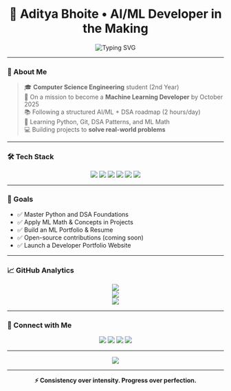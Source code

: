 <h1 align="center">🖤 Aditya Bhoite • AI/ML Developer in the Making</h1>

<p align="center">
  <img src="https://readme-typing-svg.demolab.com?font=Fira+Code&weight=500&pause=1000&color=00FFD5&center=true&vCenter=true&width=1000&lines=CS+Engineering+Student+%F0%9F%93%9A;Future+ML+Engineer+%F0%9F%92%BB;Learning+Every+Single+Day+%F0%9F%93%9A;2+Hours+a+Day+Consistency+%E2%9A%94%EF%B8%8F;Projects%2C+DSA%2C+AI+%2B+Math+%3D+Goals+%F0%9F%94%AC" alt="Typing SVG" />
</p>

---

### 🧠 About Me

> 🎓 **Computer Science Engineering** student (2nd Year)  
> 🚀 On a mission to become a **Machine Learning Developer** by October 2025  
> 📚 Following a structured AI/ML + DSA roadmap (2 hours/day)  
> 🌱 Learning Python, Git, DSA Patterns, and ML Math  
> 💻 Building projects to **solve real-world problems**

---

### 🛠️ Tech Stack

<p align="center">
  <img src="https://img.shields.io/badge/Python-101010?style=for-the-badge&logo=python&logoColor=ffdd54" />
  <img src="https://img.shields.io/badge/C/C++-101010?style=for-the-badge&logo=c%2B%2B&logoColor=white" />
  <img src="https://img.shields.io/badge/Git-101010?style=for-the-badge&logo=git&logoColor=F1502F" />
  <img src="https://img.shields.io/badge/GitHub-101010?style=for-the-badge&logo=github&logoColor=white" />
  <img src="https://img.shields.io/badge/VS%20Code-101010?style=for-the-badge&logo=visual-studio-code&logoColor=007ACC" />
  <img src="https://img.shields.io/badge/Jupyter-101010?style=for-the-badge&logo=jupyter&logoColor=F37626" />
</p>

---

### 🎯 Goals

- ✅ Master Python and DSA Foundations  
- ✅ Apply ML Math & Concepts in Projects  
- ✅ Build an ML Portfolio & Resume  
- ✅ Open-source contributions (coming soon)  
- ✅ Launch a Developer Portfolio Website

---

### 📈 GitHub Analytics

<p align="center">
  <img src="https://github-readme-stats.vercel.app/api?username=FlameBLIZZard&show_icons=true&theme=tokyonight&hide_title=true&hide_border=true&count_private=true" />
  <br/>
  <img src="https://github-readme-streak-stats.herokuapp.com?user=FlameBLIZZard&theme=neon-palenight&hide_border=true&date_format=M%20j%5B%2C%20Y%5D" />
  <br/>
  <img src="https://github-readme-stats.vercel.app/api/top-langs/?username=FlameBLIZZard&layout=compact&theme=tokyonight&hide_border=true" />
</p>

---

### 🔗 Connect with Me

<p align="center">
  <a href="mailto:bhoiteadityagirish@gmail.com"><img src="https://img.shields.io/badge/Gmail-101010?style=for-the-badge&logo=gmail&logoColor=D14836" /></a>
  <a href="https://github.com/FlameBLIZZard"><img src="https://img.shields.io/badge/GitHub_Profile-101010?style=for-the-badge&logo=github&logoColor=white" /></a>
  <a href="https://instagram.com/_aditya_bhoite"><img src="https://img.shields.io/badge/Instagram-101010?style=for-the-badge&logo=instagram&logoColor=E1306C" /></a>
  <a href="https://x.com/aditya_bhoite00"><img src="https://img.shields.io/badge/X_(Twitter)-101010?style=for-the-badge&logo=twitter&logoColor=1DA1F2" /></a>
</p>

---

<p align="center">
  <img src="https://quotes-github-readme.vercel.app/api?type=horizontal&theme=dark" />
</p>

---

<p align="center"><b>⚡ Consistency over intensity. Progress over perfection.</b></p>
